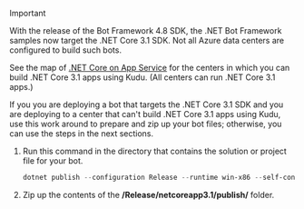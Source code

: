 > [!IMPORTANT]
> With the release of the Bot Framework 4.8 SDK, the .NET Bot Framework samples now target the .NET Core 3.1 SDK.
> Not all Azure data centers are configured to build such bots.

See the map of [.NET Core on App Service](https://aspnetcoreon.azurewebsites.net/) for the centers in which you can build .NET Core 3.1 apps using Kudu. (All centers can run .NET Core 3.1 apps.)

If you you are deploying a bot that targets the .NET Core 3.1 SDK and you are deploying to a center that can't build .NET Core 3.1 apps using Kudu, use this work around to prepare and zip up your bot files; otherwise, you can use the steps in the next sections.

1. Run this command in the directory that contains the solution or project file for your bot.

    ```powershell
    dotnet publish --configuration Release --runtime win-x86 --self-contained
    ```

1. Zip up the contents of the **/Release/netcoreapp3.1/publish/** folder.
